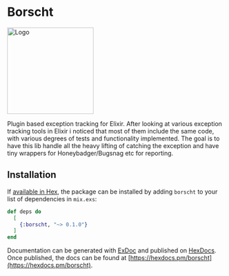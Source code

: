 # Borscht

<img src="https://cdn.rawgit.com/BlueHotDog/borscht/13b13c94/assets/logo.png" alt="Logo" width=200px/>

Plugin based exception tracking for Elixir.
After looking at various exception tracking tools in Elixir i noticed that most of them include the same code, 
with various degrees of tests and functionality implemented.
The goal is to have this lib handle all the heavy lifting of catching the exception and have tiny wrappers for Honeybadger/Bugsnag etc for reporting.

## Installation

If [available in Hex](https://hex.pm/docs/publish), the package can be installed
by adding `borscht` to your list of dependencies in `mix.exs`:

```elixir
def deps do
  [
    {:borscht, "~> 0.1.0"}
  ]
end
```

Documentation can be generated with [ExDoc](https://github.com/elixir-lang/ex_doc)
and published on [HexDocs](https://hexdocs.pm). Once published, the docs can
be found at [https://hexdocs.pm/borscht](https://hexdocs.pm/borscht).

